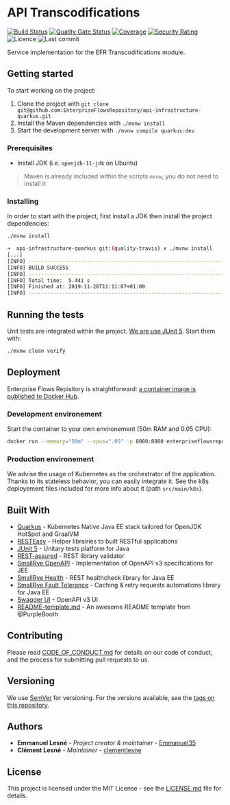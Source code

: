 # API Transcodifications

[![Build Status](https://travis-ci.org/EnterpriseFlowsRepository/api-infrastructure-quarkus.svg?branch=dev)](https://travis-ci.org/EnterpriseFlowsRepository/api-infrastructure-quarkus)
[![Quality Gate Status](https://sonarcloud.io/api/project_badges/measure?project=EnterpriseFlowsRepository_api-infrastructure-quarkus&metric=alert_status)](https://sonarcloud.io/api-infrastructure-quarkus?id=EnterpriseFlowsRepository_api-infrastructure-quarkus)
[![Coverage](https://sonarcloud.io/api/project_badges/measure?project=EnterpriseFlowsRepository_api-infrastructure-quarkus&metric=coverage)](https://sonarcloud.io/api-infrastructure-quarkus?id=EnterpriseFlowsRepository_api-infrastructure-quarkus)
[![Security Rating](https://sonarcloud.io/api/project_badges/measure?project=EnterpriseFlowsRepository_api-infrastructure-quarkus&metric=security_rating)](https://sonarcloud.io/api-infrastructure-quarkus?id=EnterpriseFlowsRepository_api-infrastructure-quarkus)
![Licence](https://img.shields.io/github/license/EnterpriseFlowsRepository/api-infrastructure-quarkus)
![Last commit](https://img.shields.io/github/last-commit/EnterpriseFlowsRepository/api-infrastructure-quarkus)

Service implementation for the EFR Transcodifications module.

## Getting started

To start working on the project:

1. Clone the project with `git clone git@github.com:EnterpriseFlowsRepository/api-infrastructure-quarkus.git`
2. Install the Maven dependencies with `./mvnw install`
3. Start the development server with `./mvnw compile quarkus:dev`

### Prerequisites

- Install JDK (i.e. `openjdk-11-jdk` on Ubuntu)

> Maven is already included within the scripts `mvnw`, you do not need to install it

### Installing

In order to start with the project, first install a JDK then install the project dependencies:

```bash
./mvnw install
```

```bash
➜  api-infrastructure-quarkus git:(quality-travis) ✗ ./mvnw install
[...]
[INFO] ------------------------------------------------------------------------
[INFO] BUILD SUCCESS
[INFO] ------------------------------------------------------------------------
[INFO] Total time:  5.441 s
[INFO] Finished at: 2019-11-26T11:11:07+01:00
[INFO] ------------------------------------------------------------------------
```

## Running the tests

Unit tests are integrated within the project. [We are use JUnit 5](https://junit.org/junit5). Start them with:

```bash
./mvnw clean verify
```

## Deployment

Enterprise Flows Repisitory is straightforward: [a container image is published to Docker Hub](https://hub.docker.com/r/enterpriseflowsrepository/api-infrastructure-quarkus).

### Development environement

Start the container to your own environement (50m RAM and 0.05 CPU):

```bash
docker run --memory="50m" --cpus=".05" -p 8080:8080 enterpriseflowsrepository/api-infrastructure-quarkus
```

### Production environement

We advise the usage of Kubernetes as the orchestrator of the application. Thanks to its stateless behavior, you can easily integrate it. See the k8s deployement files included for more info about it (path `src/main/k8s`).

## Built With

- [Quarkus](https://quarkus.io) - Kubernetes Native Java EE stack tailored for OpenJDK HotSpot and GraalVM
- [RESTEasy](https://resteasy.github.io) - Helper librairies to built RESTful applications
- [JUnit 5](https://junit.org/junit5) - Unitary tests platform for Java
- [REST-assured](http://rest-assured.io) - REST library validator
- [SmallRye OpenAPI](https://github.com/smallrye/smallrye-open-api) - Implementation of OpenAPI v3 specifications for JEE
- [SmallRye Health](https://github.com/smallrye/smallrye-health) - REST healthcheck library for Java EE
- [SmallRye Fault Tolerance](https://github.com/smallrye/smallrye-fault-tolerance) - Caching & retry requests automations library for Java EE
- [Swagger UI](https://swagger.io/tools/swagger-ui) - OpenAPI v3 UI
- [README-template.md](https://gist.github.com/PurpleBooth/109311bb0361f32d87a2) - An awesome README template from @PurpleBooth

## Contributing

Please read [CODE_OF_CONDUCT.md](CODE_OF_CONDUCT.md) for details on our code of conduct, and the process for submitting pull requests to us.

## Versioning

We use [SemVer](http://semver.org/) for versioning. For the versions available, see the [tags on this repository](https://github.com/EnterpriseFlowsRepository/api-infrastructure-quarkus/tags).

## Authors

- **Emmanuel Lesné** - *Project creator & maintainer* - [Emmanuel35](https://github.com/Emmanuel35)
- **Clément Lesné** - *Maintainer* - [clementlesne](https://github.com/clementlesne)

## License

This project is licensed under the MIT License - see the [LICENSE.md](LICENSE.md) file for details.
